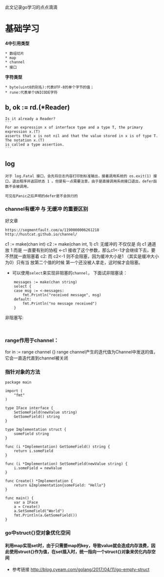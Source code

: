 此文记录go学习的点点滴滴

# 基础学习

**4中引用类型**
    
    * 数组切片
    * map       
    * channel
    * 接口
**字符类型**

    * byte(uint8的别名):代表UTF-8的单个字节的值；
    * rune:代表单个UNICODE字符
    
    
   
   
  b, ok := rd.(*Reader)
  ------
    Is it already a Reader?
	```
	For an expression x of interface type and a type T, the primary expression x.(T) 
	asserts that x is not nil and that the value stored in x is of type T. The notation x.(T)
	is called a type assertion.
	```
	
	
  log
  ----
	
	对于 log.Fatal 接口，会先将日志内容打印到标准输出，接着调用系统的 os.exit(1) 接口，退出程序并返回状态 1 。但是有一点需要注意，由于是直接调用系统接口退出，defer函数不会被调用，
	
	可见在Panic之后声明的defer是不会执行的
	
### channel有缓冲 与 无缓冲 的重要区别
  
  好文章
    
    https://segmentfault.com/a/1190000006261218
    http://hustcat.github.io/channel/
    
  c1 := make(chan int)
  c2 := make(chan int, 1)
  c1: 无缓冲的 不仅仅是 向 c1 通道放 1 而是 一直要有别的协程 <-c1 接收了这个参数，那么c1<-1才会继续下去，要不然就一直阻塞着
  c2: 而 c2<-1 则不会阻塞，因为缓冲大小是1 （其实是缓冲大小为0）只有当 放第二个值的时候 第一个还没被人拿走，这时候才会阻塞。
* 可以使用`select`来实现非阻塞的`channel`，
 下面试非阻塞读：
```
    messages := make(chan string)
    select {
    case msg := <-messages:
        fmt.Println("received message", msg)
    default:
        fmt.Println("no message received")
    }
```
 非阻塞写:
```go
    
```
  
### range作用于channel：
    
  for in := range channel {}
  range channel产生的迭代值为Channel中发送的值，它会一直迭代直到channel被关闭

### 指针对象的方法

```
package main

import (
    "fmt"
)

type IFace interface {
    SetSomeField(newValue string)
    GetSomeField() string
}

type Implementation struct {
    someField string
}    

func (i *Implementation) GetSomeField() string {
    return i.someField
}

func (i *Implementation) SetSomeField(newValue string) {
    i.someField = newValue
}

func Create() *Implementation {
    return &Implementation{someField: "Hello"}
}

func main() {
    var a IFace
    a = Create()
    a.SetSomeField("World")
    fmt.Println(a.GetSomeField())
}

```

### go中struct{}空对象优化空间
  #### 利用map实现set时，由于只需要map的key，导致value就会造成内存浪费，因此使用struct{}作为值，在set插入时，统一指向一个struct{}对象来优化内存空间
  
  * 参考链接 http://blog.cyeam.com/golang/2017/04/11/go-empty-struct
 
 
  